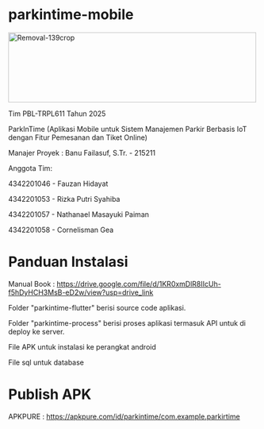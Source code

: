 # parkintime-mobile
<img width="500" height="141" alt="Removal-139crop" src="https://github.com/user-attachments/assets/6aa1f044-be98-43a0-a592-a3fb89f36cd2" />

Tim PBL-TRPL611 Tahun 2025 

ParkInTime (Aplikasi Mobile untuk Sistem Manajemen Parkir Berbasis IoT dengan Fitur Pemesanan dan Tiket Online)  

Manajer Proyek : Banu Failasuf, S.Tr. - 215211  

Anggota Tim: 

4342201046 - Fauzan Hidayat 

4342201053 - Rizka Putri Syahiba 

4342201057 - Nathanael Masayuki Paiman 

4342201058 - Cornelisman Gea 

# Panduan Instalasi

Manual Book : https://drive.google.com/file/d/1KR0xmDlR8IIcUh-f5hDyHCH3MsB-eD2w/view?usp=drive_link

Folder "parkintime-flutter" berisi source code aplikasi.

Folder "parkintime-process" berisi proses aplikasi termasuk API untuk di deploy ke server.

File APK untuk instalasi ke perangkat android

File sql untuk database

# Publish APK

APKPURE : https://apkpure.com/id/parkintime/com.example.parkirtime

